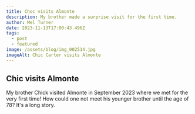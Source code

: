 ```yaml
---
title: Choc visits Almonte
description: My brother made a surprise visit for the first time.
author: Mel Turner
date: 2023-11-13T17:00:43.496Z
tags:
  - post
  - featured
image: /assets/blog/img_002514.jpg
imageAlt: Chic Carter visits Almonte
---
```

## Chic visits Almonte

My brother Chick visited Almonte in September 2023 where we met for the very first time! How could one not meet his younger brother until the age of 78? It's a long story.